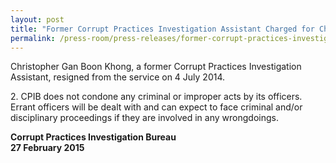 ```yaml
---
layout: post
title: "Former Corrupt Practices Investigation Assistant Charged for Cheating and Theft"
permalink: /press-room/press-releases/former-corrupt-practices-investigation-assistant-charged-cheating-and/
---
```

Christopher Gan Boon Khong, a former Corrupt Practices Investigation Assistant, resigned from the service on 4 July 2014.

2\.     CPIB does not condone any criminal or improper acts by its officers. Errant officers will be dealt with and can expect to face criminal and/or disciplinary proceedings if they are involved in any wrongdoings.

**Corrupt Practices Investigation Bureau**<br/>
**27 February 2015**
